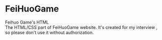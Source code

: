 # FeiHuoGame
Feihuo Game's HTML  
The HTML/CSS part of FeiHuoGame website.
It's created for my interview ,  so please don't use it without authorization.
